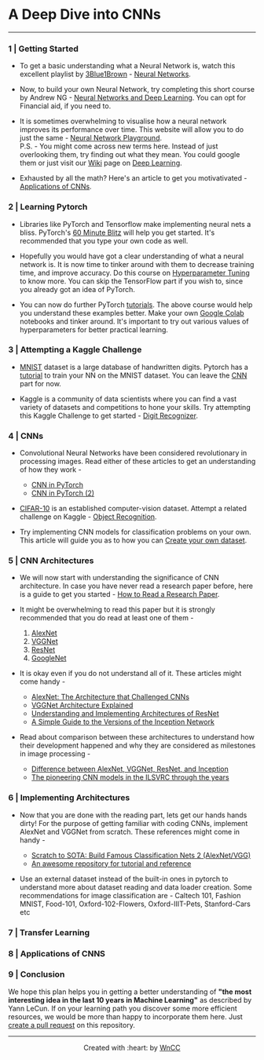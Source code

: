 # A Deep Dive into CNNs
***

### 1 | Getting Started

- To get a basic understanding what a Neural Network is, watch this excellent playlist by [3Blue1Brown](https://www.youtube.com/channel/UCYO_jab_esuFRV4b17AJtAw) - [Neural Networks](https://www.youtube.com/playlist?list=PLZHQObOWTQDNU6R1_67000Dx_ZCJB-3pi). 

- Now, to build your own Neural Network, try completing this short course by Andrew NG - [Neural Networks and Deep Learning](https://www.coursera.org/learn/neural-networks-deep-learning?specialization=deep-learning). You can opt for Financial aid, if you need to.

- It is sometimes overwhelming to visualise how a neural network improves its performance over time. This website will allow you to do just the same - [Neural Network Playground](https://playground.tensorflow.org/).   
P.S. - You might come across new terms here. Instead of just overlooking them, try finding out what they mean. You could google them or just visit our [Wiki](https://www.wncc-iitb.org/wiki/) page on [Deep Learning](https://www.wncc-iitb.org/wiki/index.php/Deep_Learning).

- Exhausted by all the math? Here's an article to get you motivativated - [Applications of CNNs](https://machinelearningmastery.com/applications-of-deep-learning-for-computer-vision/).


### 2 | Learning Pytorch

- Libraries like PyTorch and Tensorflow make implementing neural nets a bliss. PyTorch's [60 Minute Blitz](https://pytorch.org/tutorials/beginner/deep_learning_60min_blitz.html) will help you get started. It's recommended that you type your own code as well.

- Hopefully you would have got a clear understanding of what a neural network is. It is now time to tinker around with them to decrease training time, and improve accuracy. Do this course on [Hyperparameter Tuning](https://www.coursera.org/learn/deep-neural-network?specialization=deep-learning) to know more. You can skip the TensorFlow part if you wish to, since you already got an idea of PyTorch.

- You can now do further PyTorch [tutorials](https://pytorch.org/tutorials/beginner/pytorch_with_examples.html). The above course would help you understand these examples better. Make your own [Google Colab](https://colab.research.google.com/) notebooks and tinker around. It's important to try out various values of hyperparameters for better practical learning.


### 3 | Attempting a Kaggle Challenge

- [MNIST](http://yann.lecun.com/exdb/mnist/) dataset is a large database of handwritten digits. Pytorch has a [tutorial](https://pytorch.org/tutorials/beginner/nn_tutorial.html) to train your NN on the MNIST dataset. You can leave the [CNN](https://pytorch.org/tutorials/beginner/nn_tutorial.html#switch-to-cnn) part for now.

- Kaggle is a community of data scientists where you can find a vast variety of datasets and competitions to hone your skills. Try attempting this Kaggle Challenge to get started - [Digit Recognizer](https://www.kaggle.com/c/digit-recognizer).

### 4 | CNNs

- Convolutional Neural Networks have been considered revolutionary in processing images. Read either of these articles to get an understanding of how they work - 
	+ [CNN in PyTorch](https://adventuresinmachinelearning.com/convolutional-neural-networks-tutorial-in-pytorch/)
	+ [CNN in PyTorch (2)](https://algorithmia.com/blog/convolutional-neural-nets-in-pytorch)

- [CIFAR-10](http://www.cs.toronto.edu/~kriz/cifar.html) is an established computer-vision dataset. Attempt a related challenge on Kaggle - [Object Recognition](https://www.kaggle.com/c/cifar-10).

- Try implementing CNN models for classification problems on your own. This article will guide you as to how you can [Create your own dataset](https://towardsdatascience.com/how-to-create-your-own-image-dataset-for-deep-learning-b53f1c22c443).

### 5 | CNN Architectures

- We will now start with understanding the significance of CNN architecture. In case you have never read a research paper before, here is a guide to get you started - [How to Read a Research Paper](https://www.youtube.com/watch?v=SHTOI0KtZnU).

- It might be overwhelming to read this paper but it is strongly recommended that you do read at least one of them - 
 	1. [AlexNet](https://papers.nips.cc/paper/2012/file/c399862d3b9d6b76c8436e924a68c45b-Paper.pdf)
 	2. [VGGNet](https://arxiv.org/pdf/1409.1556.pdf)
 	3. [ResNet](https://arxiv.org/pdf/1512.03385.pdf)
 	4. [GoogleNet](https://static.googleusercontent.com/media/research.google.com/en//pubs/archive/43022.pdf)

- It is okay even if you do not understand all of it. These articles might come handy -
	+ [AlexNet: The Architecture that Challenged CNNs](https://towardsdatascience.com/alexnet-the-architecture-that-challenged-cnns-e406d5297951)
	+ [VGGNet Architecture Explained](https://medium.com/analytics-vidhya/vggnet-architecture-explained-e5c7318aa5b6)
	+ [Understanding and Implementing Architectures of ResNet](https://medium.com/@14prakash/understanding-and-implementing-architectures-of-resnet-and-resnext-for-state-of-the-art-image-cf51669e1624)
	+ [A Simple Guide to the Versions of the Inception Network](https://towardsdatascience.com/a-simple-guide-to-the-versions-of-the-inception-network-7fc52b863202)
	
- Read about comparison between these architectures to understand how their development happened and why they are considered as milestones in image processing -
	+ [Difference between AlexNet, VGGNet, ResNet, and Inception](https://towardsdatascience.com/the-w3h-of-alexnet-vggnet-resnet-and-inception-7baaaecccc96)
	+ [The pioneering CNN models in the ILSVRC through the years](https://medium.com/analytics-vidhya/cnns-architectures-lenet-alexnet-vgg-googlenet-resnet-and-more-666091488df5)

### 6 | Implementing Architectures

- Now that you are done with the reading part, lets get our hands hands dirty! For the purpose of getting familiar with coding CNNs, implement AlexNet and VGGNet from scratch. These references might come in handy -
	+ [Scratch to SOTA: Build Famous Classification Nets 2 (AlexNet/VGG)](https://medium.com/swlh/scratch-to-sota-build-famous-classification-nets-2-alexnet-vgg-50a4f55f7f56)
	+ [An awesome repository for tutorial and reference](https://medium.com/swlh/scratch-to-sota-build-famous-classification-nets-2-alexnet-vgg-50a4f55f7f56)
	
- Use an external dataset instead of the built-in ones in pytorch to understand more about dataset reading and data loader creation. Some recommendations for image classification are - Caltech 101, Fashion MNIST, Food-101, Oxford-102-Flowers, Oxford-IIIT-Pets, Stanford-Cars etc

### 7 | Transfer Learning


### 8 | Applications of CNNS


### 9 | Conclusion
We hope this plan helps you in getting a better understanding of **"the most interesting idea in the last 10 years in Machine Learning"** as described by Yann LeCun. If on your learning path you discover some more efficient resources, we would be more than happy to incorporate them here. Just [create a pull request](https://docs.github.com/en/github/collaborating-with-issues-and-pull-requests/creating-a-pull-request) on this repository.

***

<p align="center">Created with :heart: by <a href="https://www.wncc-iitb.org/">WnCC</a></p>
